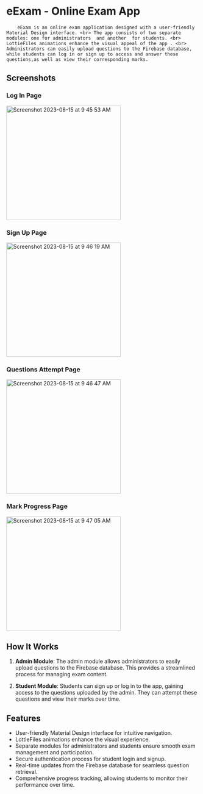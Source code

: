 # eExam - Online Exam App

		eExam is an online exam application designed with a user-friendly Material Design interface. <br> The app consists of two separate modules: one for administrators  and another  for students. <br> LottieFiles animations enhance the visual appeal of the app . <br> Administrators can easily upload questions to the Firebase database, while students can log in or sign up to access and answer these questions,as well as view their corresponding marks.

## Screenshots

### Log In Page
<img width="300" alt="Screenshot 2023-08-15 at 9 45 53 AM" src="https://github.com/HSG15/eExam/assets/97149893/0fbad7d0-e9b6-4385-bfb9-b7e73deef1aa">


### Sign Up Page
<img width="300" alt="Screenshot 2023-08-15 at 9 46 19 AM" src="https://github.com/HSG15/eExam/assets/97149893/41904914-ff37-464f-bb25-edffb76ea647">


### Questions Attempt Page
<img width="300" alt="Screenshot 2023-08-15 at 9 46 47 AM" src="https://github.com/HSG15/eExam/assets/97149893/1cdeb444-bc3d-4b14-94ac-f27b61ac04a8">


### Mark Progress Page
<img width="300" alt="Screenshot 2023-08-15 at 9 47 05 AM" src="https://github.com/HSG15/eExam/assets/97149893/090aaeaa-ccb3-4747-813d-9620d6db2456">


## How It Works

1. **Admin Module**: The admin module allows administrators to easily upload questions to the Firebase database. This provides a streamlined process for managing exam content.

2. **Student Module**: Students can sign up or log in to the app, gaining access to the questions uploaded by the admin. They can attempt these questions and view their marks over time.

## Features

- User-friendly Material Design interface for intuitive navigation.
- LottieFiles animations enhance the visual experience.
- Separate modules for administrators and students ensure smooth exam management and participation.
- Secure authentication process for student login and signup.
- Real-time updates from the Firebase database for seamless question retrieval.
- Comprehensive progress tracking, allowing students to monitor their performance over time.
